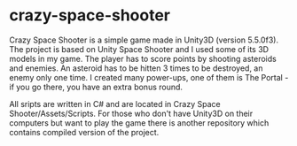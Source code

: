 # crazy-space-shooter

Crazy Space Shooter is a simple game made in Unity3D (version 5.5.0f3).
The project is based on Unity Space Shooter and I used some of its 3D models in my game.
The player has to score points by shooting asteroids and enemies. 
An asteroid has to be hitten 3 times to be destroyed, an enemy only one time.
I created many power-ups, one of them is The Portal - if you go there, you have an extra bonus round.

All sripts are written in C# and are located in Crazy Space Shooter/Assets/Scripts.
For those who don't have Unity3D on their computers but want to play the game
there is another repository which contains compiled version of the project.

